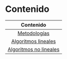 # Contenido

<center markdown="1">

|        **Contenido**      |
|:----------------------:	|
| [Metodologías]()          |
| [Algoritmos lineales]()   |
| [Algoritmos no lineales]()|

</center>